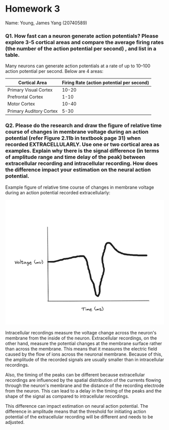 # Homework 3
Name: Young, James Yang (20740589)

### Q1. How fast can a neuron generate action potentials?  Please explore 3-5 cortical areas and compare the average firing rates (the number of the action potential per second) , and list in a table.

Many neurons can generate action potentials at a rate of up to 10–100 action potential per second. Below are 4 areas:

| Cortical Area           | Firing Rate (action potential per second) |
|-------------------------|-------------------------------------------|
| Primary Visual Cortex   | 10-20                                     |
| Prefrontal Cortex       | 1-10                                      |
| Motor Cortex            | 10-40                                     |
| Primary Auditory Cortex | 5-30                                      |


### Q2. Please do the research and draw the figure of relative time course of changes in membrane voltage during an action potential (refer Figure 2.11b in textbook page 31) when recorded EXTRACELLULARLY.  Use one or two cortical area as examples. Explain why there is the signal difference (in terms of amplitude range and time delay of the peak) between extracellular recording and intracellular recording. How does the difference impact your estimation on the neural action potential.

Example figure of relative time course of changes in membrane voltage during an action potential recorded extracellularly:

![](./figure.png)


Intracellular recordings measure the voltage change across the neuron's membrane from the inside of the neuron. Extracellular recordings, on the other hand, measure the potential changes at the membrane surface rather than across the membrane. This means that it measures the electric field caused by the flow of ions across the neuronal membrane. Because of this, the amplitude of the recorded signals are usually smaller than in intracellular recordings.

Also, the timing of the peaks can be different because extracellular recordings are influenced by the spatial distribution of the currents flowing through the neuron's membrane and the distance of the recording electrode from the neuron. This can lead to a delay in the timing of the peaks and the shape of the signal as compared to intracellular recordings.

This difference can impact estimation on neural action potential. The difference in amplitude means that the threshold for initiating action potential of the extracellular recording will be different and needs to be adjusted. 

<!-- *Q2 Hint： Try to use a system model to describe the extracellular recording as the system observation/output and the intracellular membrane potential as the system input. Please refer to example of “Additive Gaussian noise channel” as we demonstrate in the class. Please write clear about the assumptions.

*This is a mini-writing assignment. Please do not just give simple numbers as your answer. Try to be motivated with your curiosity, and research as much as you can.  -->